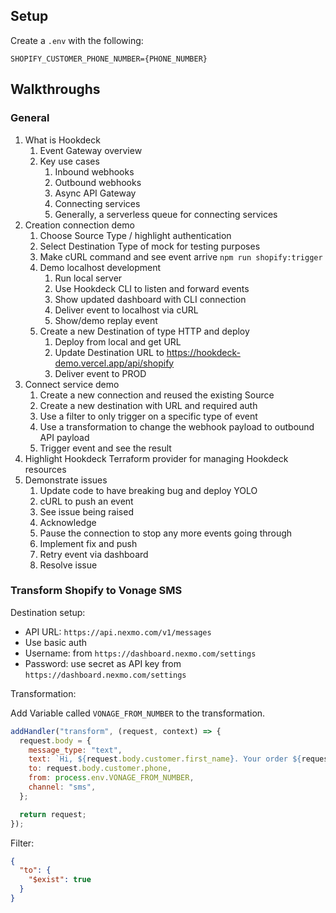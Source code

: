 ## Setup

Create a `.env` with the following:

```
SHOPIFY_CUSTOMER_PHONE_NUMBER={PHONE_NUMBER}
```

## Walkthroughs

### General

1. What is Hookdeck
   1. Event Gateway overview
   2. Key use cases
      1. Inbound webhooks
      2. Outbound webhooks
      3. Async API Gateway
      4. Connecting services
      5. Generally, a serverless queue for connecting services
2. Creation connection demo
   1. Choose Source Type / highlight authentication
   2. Select Destination Type of mock for testing purposes
   3. Make cURL command and see event arrive `npm run shopify:trigger`
   4. Demo localhost development
      1. Run local server
      2. Use Hookdeck CLI to listen and forward events
      3. Show updated dashboard with CLI connection
      4. Deliver event to localhost via cURL
      5. Show/demo replay event
   5. Create a new Destination of type HTTP and deploy
      1. Deploy from local and get URL
      2. Update Destination URL to https://hookdeck-demo.vercel.app/api/shopify
      3. Deliver event to PROD
3. Connect service demo
   1. Create a new connection and reused the existing Source
   2. Create a new destination with URL and required auth
   3. Use a filter to only trigger on a specific type of event
   4. Use a transformation to change the webhook payload to outbound API payload
   5. Trigger event and see the result
4. Highlight Hookdeck Terraform provider for managing Hookdeck resources
5. Demonstrate issues
   1. Update code to have breaking bug and deploy YOLO
   2. cURL to push an event
   3. See issue being raised
   4. Acknowledge
   5. Pause the connection to stop any more events going through
   6. Implement fix and push
   7. Retry event via dashboard
   8. Resolve issue

### Transform Shopify to Vonage SMS

Destination setup:

- API URL: `https://api.nexmo.com/v1/messages`
- Use basic auth
- Username: from `https://dashboard.nexmo.com/settings`
- Password: use secret as API key from `https://dashboard.nexmo.com/settings`

Transformation:

Add Variable called `VONAGE_FROM_NUMBER` to the transformation.

```js
addHandler("transform", (request, context) => {
  request.body = {
    message_type: "text",
    text: `Hi, ${request.body.customer.first_name}. Your order ${request.body.order_number} has been received.`,
    to: request.body.customer.phone,
    from: process.env.VONAGE_FROM_NUMBER,
    channel: "sms",
  };

  return request;
});
```

Filter:

```json
{
  "to": {
    "$exist": true
  }
}
```
